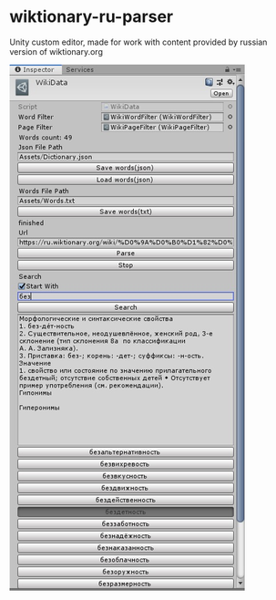 # wiktionary-ru-parser
Unity сustom editor, made for work with content provided by russian version of wiktionary.org

![](/screenshot.jpg)
